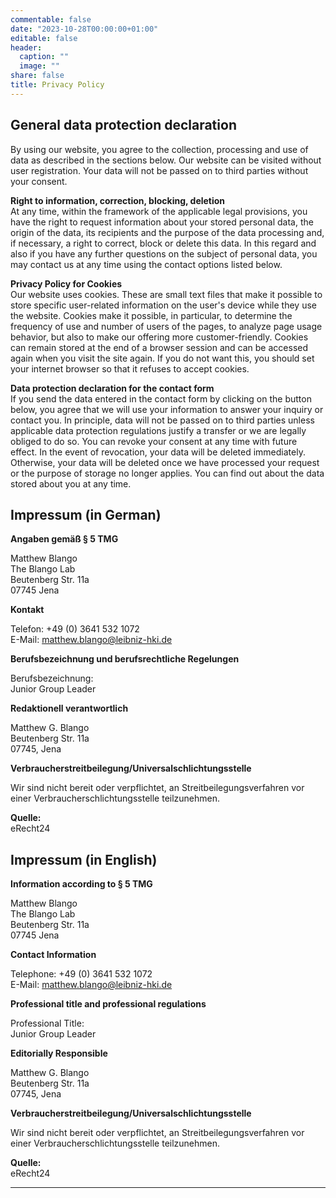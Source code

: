 ```yaml
---
commentable: false
date: "2023-10-28T00:00:00+01:00"
editable: false
header:
  caption: ""
  image: ""
share: false
title: Privacy Policy
---
```


## **General data protection declaration** ##  
By using our website, you agree to the collection, processing and use of data as described in the sections below. Our website can be visited without user registration. Your data will not be passed on to third parties without your consent.

**Right to information, correction, blocking, deletion**  
At any time, within the framework of the applicable legal provisions, you have the right to request information about your stored personal data, the origin of the data, its recipients and the purpose of the data processing and, if necessary, a right to correct, block or delete this data. In this regard and also if you have any further questions on the subject of personal data, you may contact us at any time using the contact options listed below.

**Privacy Policy for Cookies**  
Our website uses cookies. These are small text files that make it possible to store specific user-related information on the user's device while they use the website. Cookies make it possible, in particular, to determine the frequency of use and number of users of the pages, to analyze page usage behavior, but also to make our offering more customer-friendly. Cookies can remain stored at the end of a browser session and can be accessed again when you visit the site again. If you do not want this, you should set your internet browser so that it refuses to accept cookies.

**Data protection declaration for the contact form**  
If you send the data entered in the contact form by clicking on the button below, you agree that we will use your information to answer your inquiry or contact you. In principle, data will not be passed on to third parties unless applicable data protection regulations justify a transfer or we are legally obliged to do so. You can revoke your consent at any time with future effect. In the event of revocation, your data will be deleted immediately. Otherwise, your data will be deleted once we have processed your request or the purpose of storage no longer applies. You can find out about the data stored about you at any time.  
  
  
  
## **Impressum** (in German) ##  
**Angaben gemäß § 5 TMG**  

Matthew Blango  
The Blango Lab  
Beutenberg Str. 11a  
07745 Jena  

**Kontakt**

Telefon: +49 (0) 3641 532 1072  
E-Mail: matthew.blango@leibniz-hki.de   

**Berufsbezeichnung und berufsrechtliche Regelungen**  

Berufsbezeichnung:  
Junior Group Leader

**Redaktionell verantwortlich**  

Matthew G. Blango   
Beutenberg Str. 11a  
07745, Jena

**Verbraucherstreitbeilegung/Universalschlichtungsstelle**  

Wir sind nicht bereit oder verpflichtet, an Streitbeilegungsverfahren vor einer Verbraucherschlichtungsstelle teilzunehmen.


  **Quelle:**  
  eRecht24


## **Impressum** (in English) ##  
**Information according to § 5 TMG**  

Matthew Blango  
The Blango Lab  
Beutenberg Str. 11a  
07745 Jena  

**Contact Information**

Telephone: +49 (0) 3641 532 1072  
E-Mail: matthew.blango@leibniz-hki.de   

**Professional title and professional regulations**  

Professional Title:  
Junior Group Leader

**Editorially Responsible**  

Matthew G. Blango   
Beutenberg Str. 11a  
07745, Jena

**Verbraucherstreitbeilegung/Universalschlichtungsstelle**  

Wir sind nicht bereit oder verpflichtet, an Streitbeilegungsverfahren vor einer Verbraucherschlichtungsstelle teilzunehmen.


  **Quelle:**  
  eRecht24

---
